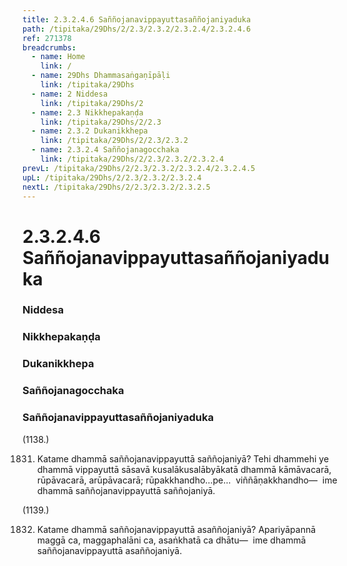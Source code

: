 ```yaml
---
title: 2.3.2.4.6 Saññojanavippayuttasaññojaniyaduka
path: /tipitaka/29Dhs/2/2.3/2.3.2/2.3.2.4/2.3.2.4.6
ref: 271378
breadcrumbs:
  - name: Home
    link: /
  - name: 29Dhs Dhammasaṅgaṇīpāḷi
    link: /tipitaka/29Dhs
  - name: 2 Niddesa
    link: /tipitaka/29Dhs/2
  - name: 2.3 Nikkhepakaṇḍa
    link: /tipitaka/29Dhs/2/2.3
  - name: 2.3.2 Dukanikkhepa
    link: /tipitaka/29Dhs/2/2.3/2.3.2
  - name: 2.3.2.4 Saññojanagocchaka
    link: /tipitaka/29Dhs/2/2.3/2.3.2/2.3.2.4
prevL: /tipitaka/29Dhs/2/2.3/2.3.2/2.3.2.4/2.3.2.4.5
upL: /tipitaka/29Dhs/2/2.3/2.3.2/2.3.2.4
nextL: /tipitaka/29Dhs/2/2.3/2.3.2/2.3.2.5
---
```


# 2.3.2.4.6 Saññojanavippayuttasaññojaniyaduka

### Niddesa

### Nikkhepakaṇḍa

### Dukanikkhepa

### Saññojanagocchaka

### Saññojanavippayuttasaññojaniyaduka

(1138.)

1831. Katame dhammā saññojanavippayuttā saññojaniyā? Tehi dhammehi ye dhammā vippayuttā sāsavā kusalākusalābyākatā dhammā kāmāvacarā, rūpāvacarā, arūpāvacarā; rūpakkhandho…pe…  viññāṇakkhandho—  ime dhammā saññojanavippayuttā saññojaniyā.

(1139.)

1832. Katame dhammā saññojanavippayuttā asaññojaniyā? Apariyāpannā maggā ca, maggaphalāni ca, asaṅkhatā ca dhātu—  ime dhammā saññojanavippayuttā asaññojaniyā.


